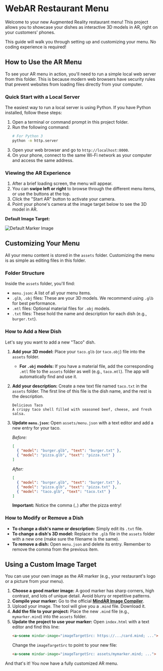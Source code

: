 # WebAR Restaurant Menu

Welcome to your new Augmented Reality restaurant menu! This project allows you to showcase your dishes as interactive 3D models in AR, right on your customers' phones.

This guide will walk you through setting up and customizing your menu. No coding experience is required!

## How to Use the AR Menu

To see your AR menu in action, you'll need to run a simple local web server from this folder. This is because modern web browsers have security rules that prevent websites from loading files directly from your computer.

### Quick Start with a Local Server

The easiest way to run a local server is using Python. If you have Python installed, follow these steps:

1.  Open a terminal or command prompt in this project folder.
2.  Run the following command:
    ```bash
    # For Python 3
    python -m http.server
    ```
3.  Open your web browser and go to `http://localhost:8000`.
4.  On your phone, connect to the same Wi-Fi network as your computer and access the same address.

### Viewing the AR Experience

1.  After a brief loading screen, the menu will appear.
2.  You can **swipe left or right** to browse through the different menu items, or use the buttons at the top.
3.  Click the "Start AR" button to activate your camera.
4.  Point your phone's camera at the image target below to see the 3D model in AR.

**Default Image Target:**

![Default Marker Image](https://cdn.jsdelivr.net/gh/hiukim/mind-ar-js@1.2.5/examples/image-tracking/assets/card-example/card.png)

## Customizing Your Menu

All your menu content is stored in the `assets` folder. Customizing the menu is as simple as editing files in this folder.

### Folder Structure

Inside the `assets` folder, you'll find:
-   `menu.json`: A list of all your menu items.
-   `.glb`, `.obj` files: These are your 3D models. We recommend using `.glb` for best performance.
-   `.mtl` files: Optional material files for `.obj` models.
-   `.txt` files: These hold the name and description for each dish (e.g., `burger.txt`).

### How to Add a New Dish

Let's say you want to add a new "Taco" dish.

1.  **Add your 3D model:** Place your `taco.glb` (or `taco.obj`) file into the `assets` folder.
    -   **For `.obj` models:** If you have a material file, add the corresponding `.mtl` file to the `assets` folder as well (e.g., `taco.mtl`). The app will automatically find and use it.
2.  **Add your description:** Create a new text file named `taco.txt` in the `assets` folder. The first line of this file is the dish name, and the rest is the description.
    ```
    Delicious Taco
    A crispy taco shell filled with seasoned beef, cheese, and fresh salsa.
    ```
3.  **Update `menu.json`:** Open `assets/menu.json` with a text editor and add a new entry for your taco.

    *Before:*
    ```json
    [
      { "model": "burger.glb", "text": "burger.txt" },
      { "model": "pizza.glb", "text": "pizza.txt" }
    ]
    ```

    *After:*
    ```json
    [
      { "model": "burger.glb", "text": "burger.txt" },
      { "model": "pizza.glb", "text": "pizza.txt" },
      { "model": "taco.glb", "text": "taco.txt" }
    ]
    ```
    **Important:** Notice the comma (`,`) after the pizza entry!

### How to Modify or Remove a Dish

-   **To change a dish's name or description:** Simply edit its `.txt` file.
-   **To change a dish's 3D model:** Replace the `.glb` file in the `assets` folder with a new one (make sure the filename is the same).
-   **To remove a dish:** Open `menu.json` and delete its entry. Remember to remove the comma from the previous item.

## Using a Custom Image Target

You can use your own image as the AR marker (e.g., your restaurant's logo or a picture from your menu).

1.  **Choose a good marker image:** A good marker has sharp corners, high contrast, and lots of unique detail. Avoid blurry or repetitive patterns.
2.  **Compile your marker:** Go to the official **[MindAR Image Compiler](https://hiukim.github.io/mind-ar-js-doc/tools/compile/)**.
3.  Upload your image. The tool will give you a `.mind` file. Download it.
4.  **Add the file to your project:** Place the new `.mind` file (e.g., `mymarker.mind`) into the `assets` folder.
5.  **Update the project to use your marker:** Open `index.html` with a text editor and find this line:
    ```html
    <a-scene mindar-image="imageTargetSrc: https://.../card.mind; ...">
    ```
    Change the `imageTargetSrc` to point to your new file:
    ```html
    <a-scene mindar-image="imageTargetSrc: assets/mymarker.mind; ...">
    ```

And that's it! You now have a fully customized AR menu.
